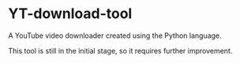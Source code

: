 # YT-download-tool
A YouTube video downloader created using the Python language.

This tool is still in the initial stage, so it requires further improvement.
